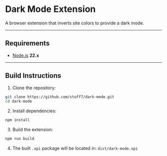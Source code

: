 # Dark Mode Extension

A browser extension that inverts site colors to provide a dark mode.  

---

## Requirements

- [Node.js](https://nodejs.org/) **22.x**

---

## Build Instructions

1. Clone the repository:

 ```bash
 git clone https://github.com/stuff7/dark-mode.git
 cd dark-mode
```

2. Install dependencies:

 ```bash
 npm install
 ```

3. Build the extension:

 ```bash
 npm run build
 ```

4. The built `.xpi` package will be located in: `dist/dark-mode.xpi`
